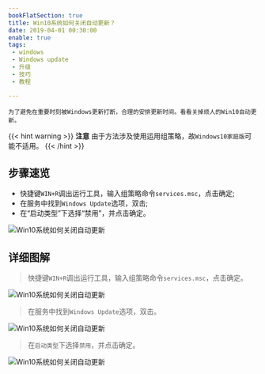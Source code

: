 ```yaml
---
bookFlatSection: true
title: Win10系统如何关闭自动更新？
date: 2019-04-01 00:30:00
enable: true
tags: 
 - windows
 - Windows update
 - 升级
 - 技巧
 - 教程

---
```


`为了避免在重要时刻被Windows更新打断，合理的安排更新时间。看看关掉烦人的Win10自动更新。`
<!--more-->
{{< hint warning >}}
**<i class="fa fa-exclamation-triangle"></i> 注意**
由于方法涉及使用运用组策略，故`Windows10家庭版`可能不适用。
{{< /hint >}}

## 步骤速览 ##
- 快捷键`WIN+R`调出运行工具，输入组策略命令`services.msc`，点击确定;
- 在服务中找到`Windows Update`选项，双击;
- 在“启动类型”下选择“禁用”，并点击确定。

![Win10系统如何关闭自动更新](https://cdn.img.wenhairu.com/images/2019/11/07/AEMBU.png)

## 详细图解 ##
> 快捷键`WIN+R`调出运行工具，输入组策略命令`services.msc`，点击确定。

![Win10系统如何关闭自动更新](https://cdn.img.wenhairu.com/images/2019/11/07/AE73G.png)

> 在服务中找到`Windows Update`选项，双击。

![Win10系统如何关闭自动更新](https://cdn.img.wenhairu.com/images/2019/11/07/AEcfv.png)

> 在`启动类型`下选择`禁用`，并点击确定。

![Win10系统如何关闭自动更新](https://cdn.img.wenhairu.com/images/2019/11/07/AEgQ0.png)




